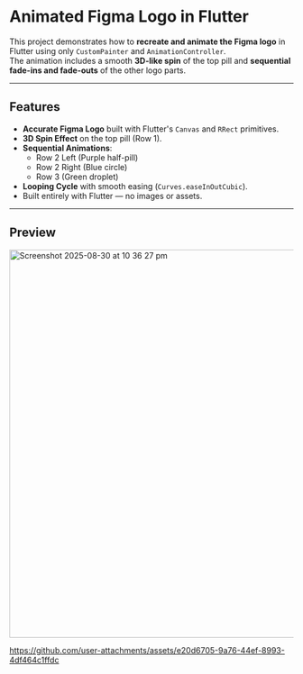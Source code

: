# Animated Figma Logo in Flutter

This project demonstrates how to **recreate and animate the Figma logo** in Flutter using only `CustomPainter` and `AnimationController`.  
The animation includes a smooth **3D-like spin** of the top pill and **sequential fade-ins and fade-outs** of the other logo parts.

---

## Features
- **Accurate Figma Logo** built with Flutter's `Canvas` and `RRect` primitives.
- **3D Spin Effect** on the top pill (Row 1).
- **Sequential Animations**:
  - Row 2 Left (Purple half-pill)
  - Row 2 Right (Blue circle)
  - Row 3 (Green droplet)
- **Looping Cycle** with smooth easing (`Curves.easeInOutCubic`).
- Built entirely with Flutter — no images or assets.


---

## Preview

<img width="592" height="689" alt="Screenshot 2025-08-30 at 10 36 27 pm" src="https://github.com/user-attachments/assets/cf90af68-d232-4bb8-9643-adcdcbc25c68" />


https://github.com/user-attachments/assets/e20d6705-9a76-44ef-8993-4df464c1ffdc



